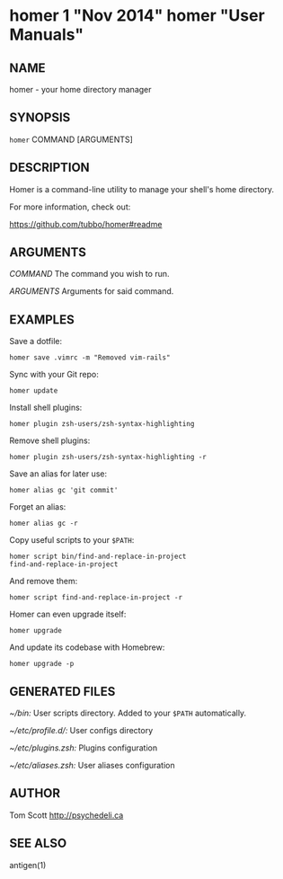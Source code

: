 # homer 1 "Nov 2014" homer "User Manuals"

## NAME

homer - your home directory manager

## SYNOPSIS

`homer` COMMAND [ARGUMENTS]

## DESCRIPTION

Homer is a command-line utility to manage your shell's home directory.

For more information, check out:

https://github.com/tubbo/homer#readme

## ARGUMENTS

*COMMAND*
  The command you wish to run.

*ARGUMENTS*
  Arguments for said command.

## EXAMPLES

Save a dotfile:

```
homer save .vimrc -m "Removed vim-rails"
```

Sync with your Git repo:

```
homer update
```

Install shell plugins:

```
homer plugin zsh-users/zsh-syntax-highlighting
```

Remove shell plugins:

```
homer plugin zsh-users/zsh-syntax-highlighting -r
```

Save an alias for later use:

```
homer alias gc 'git commit'
```

Forget an alias:

```
homer alias gc -r
```

Copy useful scripts to your `$PATH`:

```
homer script bin/find-and-replace-in-project
find-and-replace-in-project
```

And remove them:

```
homer script find-and-replace-in-project -r
```

Homer can even upgrade itself:

```
homer upgrade
```

And update its codebase with Homebrew:

```
homer upgrade -p
```

## GENERATED FILES


*~/bin:* User scripts directory. Added to your `$PATH` automatically.

*~/etc/profile.d/:* User configs directory

*~/etc/plugins.zsh:* Plugins configuration

*~/etc/aliases.zsh:* User aliases configuration


## AUTHOR

Tom Scott <http://psychedeli.ca>

## SEE ALSO

antigen(1)
